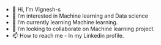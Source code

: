- 👋 Hi, I’m Vignesh-s
- 👀 I’m interested in Machine learning and Data science
- 🌱 I’m currently learning Machine learning.
- 💞️ I’m looking to collaborate on Machine learning project.
- 📫 How to reach me - In my Linkedin profile.

<!---
Vignesh2001-sys/Vignesh2001-sys is a ✨ special ✨ repository because its `README.md` (this file) appears on your GitHub profile.
You can click the Preview link to take a look at your changes.
--->
